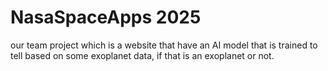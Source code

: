 # NasaSpaceApps 2025
our team project which is a website that have an AI model that is trained to tell based on some exoplanet data, if that is an exoplanet or not.
